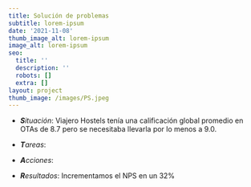 ```yaml
---
title: Solución de problemas
subtitle: lorem-ipsum
date: '2021-11-08'
thumb_image_alt: lorem-ipsum
image_alt: lorem-ipsum
seo:
  title: ''
  description: ''
  robots: []
  extra: []
layout: project
thumb_image: /images/PS.jpeg
---
```

*   ***S**ituación*: Viajero Hostels tenía una calificación global promedio en OTAs de 8.7 pero se necesitaba llevarla por lo menos a 9.0.

*   ***T**areas*:

*   ***A**cciones*:

*   ***R**esultados*: Incrementamos el NPS en un 32%
